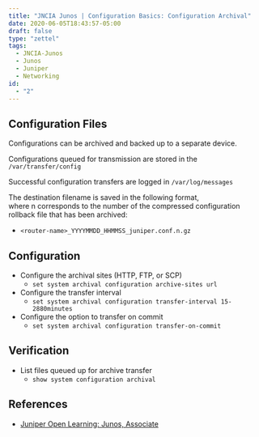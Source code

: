 ```yaml
---
title: "JNCIA Junos | Configuration Basics: Configuration Archival"
date: 2020-06-05T18:43:57-05:00
draft: false
type: "zettel"
tags:
  - JNCIA-Junos
  - Junos
  - Juniper
  - Networking
id:
  - "2"
---
```

## Configuration Files
Configurations can be archived and backed up to a separate device. 

Configurations queued for transmission are stored in the `/var/transfer/config`

Successful configuration transfers are logged in `/var/log/messages`

The destination filename is saved in the following format, where n corresponds to the number of the compressed configuration rollback file that has been archived:

  * `<router-name>_YYYYMMDD_HHMMSS_juniper.conf.n.gz`

## Configuration
  * Configure the archival sites (HTTP, FTP, or SCP)
    * `set system archival configuration archive-sites url`
  * Configure the transfer interval
    * `set system archival configuration transfer-interval 15-2880minutes`
  * Configure the option to transfer on commit
    * `set system archival configuration transfer-on-commit`

## Verification
  * List files queued up for archive transfer
    * `show system configuration archival`

## References
  * [Juniper Open Learning: Junos, Associate](https://cloud.contentraven.com/junosgenius/learningpath-detail/1004/3/0/1)